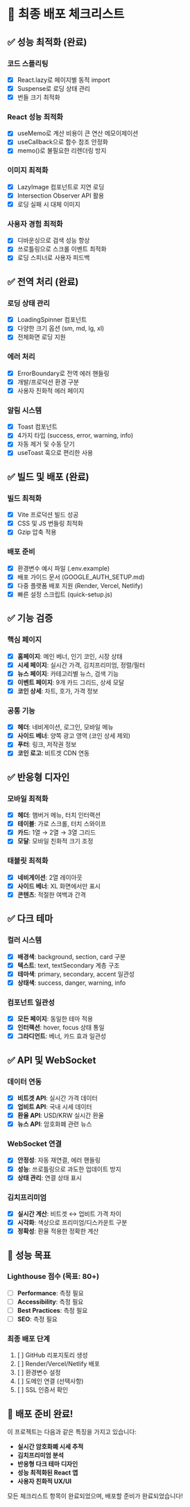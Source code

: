 # 🚀 최종 배포 체크리스트

## ✅ 성능 최적화 (완료)

### 코드 스플리팅
- [x] React.lazy로 페이지별 동적 import
- [x] Suspense로 로딩 상태 관리
- [x] 번들 크기 최적화

### React 성능 최적화
- [x] useMemo로 계산 비용이 큰 연산 메모이제이션
- [x] useCallback으로 함수 참조 안정화
- [x] memo()로 불필요한 리렌더링 방지

### 이미지 최적화
- [x] LazyImage 컴포넌트로 지연 로딩
- [x] Intersection Observer API 활용
- [x] 로딩 실패 시 대체 이미지

### 사용자 경험 최적화
- [x] 디바운싱으로 검색 성능 향상
- [x] 쓰로틀링으로 스크롤 이벤트 최적화
- [x] 로딩 스피너로 사용자 피드백

## ✅ 전역 처리 (완료)

### 로딩 상태 관리
- [x] LoadingSpinner 컴포넌트
- [x] 다양한 크기 옵션 (sm, md, lg, xl)
- [x] 전체화면 로딩 지원

### 에러 처리
- [x] ErrorBoundary로 전역 에러 핸들링
- [x] 개발/프로덕션 환경 구분
- [x] 사용자 친화적 에러 페이지

### 알림 시스템
- [x] Toast 컴포넌트
- [x] 4가지 타입 (success, error, warning, info)
- [x] 자동 제거 및 수동 닫기
- [x] useToast 훅으로 편리한 사용

## ✅ 빌드 및 배포 (완료)

### 빌드 최적화
- [x] Vite 프로덕션 빌드 성공
- [x] CSS 및 JS 번들링 최적화
- [x] Gzip 압축 적용

### 배포 준비
- [x] 환경변수 예시 파일 (.env.example)
- [x] 배포 가이드 문서 (GOOGLE_AUTH_SETUP.md)
- [x] 다중 플랫폼 배포 지원 (Render, Vercel, Netlify)
- [x] 빠른 설정 스크립트 (quick-setup.js)

## ✅ 기능 검증

### 핵심 페이지
- [x] **홈페이지**: 메인 베너, 인기 코인, 시장 상태
- [x] **시세 페이지**: 실시간 가격, 김치프리미엄, 정렬/필터
- [x] **뉴스 페이지**: 카테고리별 뉴스, 검색 기능
- [x] **이벤트 페이지**: 9개 카드 그리드, 상세 모달
- [x] **코인 상세**: 차트, 호가, 가격 정보

### 공통 기능
- [x] **헤더**: 네비게이션, 로그인, 모바일 메뉴
- [x] **사이드 베너**: 양쪽 광고 영역 (코인 상세 제외)
- [x] **푸터**: 링크, 저작권 정보
- [x] **코인 로고**: 비트겟 CDN 연동

## ✅ 반응형 디자인

### 모바일 최적화
- [x] **헤더**: 햄버거 메뉴, 터치 인터랙션
- [x] **테이블**: 가로 스크롤, 터치 스와이프
- [x] **카드**: 1열 → 2열 → 3열 그리드
- [x] **모달**: 모바일 친화적 크기 조정

### 태블릿 최적화
- [x] **네비게이션**: 2열 레이아웃
- [x] **사이드 베너**: XL 화면에서만 표시
- [x] **콘텐츠**: 적절한 여백과 간격

## ✅ 다크 테마

### 컬러 시스템
- [x] **배경색**: background, section, card 구분
- [x] **텍스트**: text, textSecondary 계층 구조
- [x] **테마색**: primary, secondary, accent 일관성
- [x] **상태색**: success, danger, warning, info

### 컴포넌트 일관성
- [x] **모든 페이지**: 동일한 테마 적용
- [x] **인터랙션**: hover, focus 상태 통일
- [x] **그라디언트**: 베너, 카드 효과 일관성

## ✅ API 및 WebSocket

### 데이터 연동
- [x] **비트겟 API**: 실시간 가격 데이터
- [x] **업비트 API**: 국내 시세 데이터
- [x] **환율 API**: USD/KRW 실시간 환율
- [x] **뉴스 API**: 암호화폐 관련 뉴스

### WebSocket 연결
- [x] **안정성**: 자동 재연결, 에러 핸들링
- [x] **성능**: 쓰로틀링으로 과도한 업데이트 방지
- [x] **상태 관리**: 연결 상태 표시

### 김치프리미엄
- [x] **실시간 계산**: 비트겟 ↔ 업비트 가격 차이
- [x] **시각화**: 색상으로 프리미엄/디스카운트 구분
- [x] **정확성**: 환율 적용한 정확한 계산

## 🎯 성능 목표

### Lighthouse 점수 (목표: 80+)
- [ ] **Performance**: 측정 필요
- [ ] **Accessibility**: 측정 필요  
- [ ] **Best Practices**: 측정 필요
- [ ] **SEO**: 측정 필요

### 최종 배포 단계
1. [ ] GitHub 리포지토리 생성
2. [ ] Render/Vercel/Netlify 배포
3. [ ] 환경변수 설정
4. [ ] 도메인 연결 (선택사항)
5. [ ] SSL 인증서 확인

## 🚀 배포 준비 완료!

이 프로젝트는 다음과 같은 특징을 가지고 있습니다:

- **실시간 암호화폐 시세 추적**
- **김치프리미엄 분석**
- **반응형 다크 테마 디자인**
- **성능 최적화된 React 앱**
- **사용자 친화적 UX/UI**

모든 체크리스트 항목이 완료되었으며, 배포할 준비가 완료되었습니다!